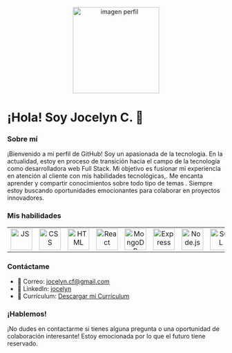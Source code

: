 <div align="center">
<img src="https://res.cloudinary.com/pruebaweb/image/upload/v1717512484/Im%C3%A1genes%20de%20proyectos/avatar2_l8ngp0.png" alt="imagen perfil" width="200" height="200">
</div>

# ¡Hola! Soy Jocelyn C. 👋

### Sobre mí

¡Bienvenido a mi perfil de GitHub! Soy un apasionada de la tecnologia. En la actualidad, estoy en proceso de transición hacia el campo de la tecnología como desarrolladora web Full Stack. Mi objetivo es fusionar mi experiencia en atención al cliente con mis habilidades tecnológicas,. Me encanta aprender y compartir conocimientos sobre todo tipo de temas . Siempre estoy buscando oportunidades emocionantes para colaborar en proyectos innovadores.

### Mis habilidades
<table style="width: 100%; text-align: center;">
        <td><img src="https://res.cloudinary.com/pruebaweb/image/upload/v1696914056/icons8-js_hvhfre.gif" alt="JS" width="50" height="50"></td>
        <td><img src="https://res.cloudinary.com/pruebaweb/image/upload/v1696914055/icons8-css-48_lzagch.png" alt="CSS" width="50" height="50"></td>
        <td><img src="https://res.cloudinary.com/pruebaweb/image/upload/v1696914056/icons8-html_rs77fm.gif" alt="HTML" width="50" height="50"></td>
        <td><img src="https://res.cloudinary.com/pruebaweb/image/upload/v1696914056/icons8-react_qos56f.gif" alt="React" width="50" height="50"></td>
        <td><img src="https://res.cloudinary.com/pruebaweb/image/upload/v1696915020/icons8-mongodb-a-cross-platform-document-oriented-database-program-48_ftwfsp.png" alt="MongoDB" width="50" height="50"></td>
        <td><img src="https://res.cloudinary.com/pruebaweb/image/upload/v1696915256/icons8-express-js-48_vrj4qp.png" alt="Express" width="50" height="50"></td>
        <td><img src="https://res.cloudinary.com/pruebaweb/image/upload/v1696914057/icons8-node-js-48_riolad.png" alt="Node.js" width="50" height="50"></td>
        <td><img src="https://res.cloudinary.com/pruebaweb/image/upload/v1696914057/icons8-sql-48_dwpbpj.png" alt="SQL" width="50" height="50"></td>
        
</table>




### Contáctame

- 📧 Correo:  [jocelyn.cf@gmail.com](mailto:jocelyn.cf@gmail.com)
- 💼 LinkedIn: [jocelyn](https://www.linkedin.com/in/jocelyn-castro-flores-1507b427)
- 📄 Currículum: [Descargar mi Currículum](https://enlace-a-tu-cv.com/tu-cv.pdf)



### ¡Hablemos!

¡No dudes en contactarme si tienes alguna pregunta o una oportunidad de colaboración interesante! Estoy emocionada por lo que el futuro tiene reservado.



